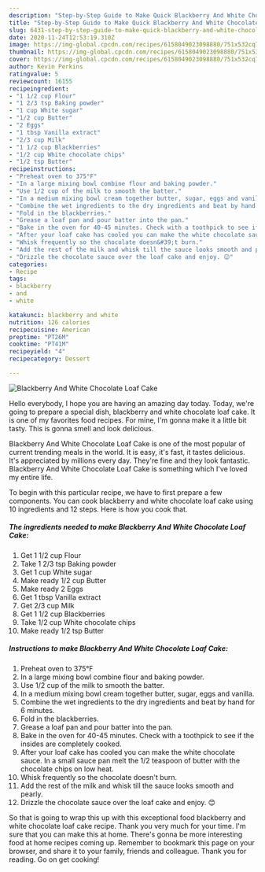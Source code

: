 ```yaml
---
description: "Step-by-Step Guide to Make Quick Blackberry And White Chocolate Loaf Cake"
title: "Step-by-Step Guide to Make Quick Blackberry And White Chocolate Loaf Cake"
slug: 6431-step-by-step-guide-to-make-quick-blackberry-and-white-chocolate-loaf-cake
date: 2020-11-24T12:53:19.310Z
image: https://img-global.cpcdn.com/recipes/6158049023098880/751x532cq70/blackberry-and-white-chocolate-loaf-cake-recipe-main-photo.jpg
thumbnail: https://img-global.cpcdn.com/recipes/6158049023098880/751x532cq70/blackberry-and-white-chocolate-loaf-cake-recipe-main-photo.jpg
cover: https://img-global.cpcdn.com/recipes/6158049023098880/751x532cq70/blackberry-and-white-chocolate-loaf-cake-recipe-main-photo.jpg
author: Kevin Perkins
ratingvalue: 5
reviewcount: 16155
recipeingredient:
- "1 1/2 cup Flour"
- "1 2/3 tsp Baking powder"
- "1 cup White sugar"
- "1/2 cup Butter"
- "2 Eggs"
- "1 tbsp Vanilla extract"
- "2/3 cup Milk"
- "1 1/2 cup Blackberries"
- "1/2 cup White chocolate chips"
- "1/2 tsp Butter"
recipeinstructions:
- "Preheat oven to 375°F"
- "In a large mixing bowl combine flour and baking powder."
- "Use 1/2 cup of the milk to smooth the batter."
- "In a medium mixing bowl cream together butter, sugar, eggs and vanilla."
- "Combine the wet ingredients to the dry ingredients and beat by hand for 6 minutes."
- "Fold in the blackberries."
- "Grease a loaf pan and pour batter into the pan."
- "Bake in the oven for 40-45 minutes. Check with a toothpick to see if the insides are completely cooked."
- "After your loaf cake has cooled you can make the white chocolate sauce. In a small sauce pan melt the 1/2 teaspoon of butter with the chocolate chips on low heat."
- "Whisk frequently so the chocolate doesn&#39;t burn."
- "Add the rest of the milk and whisk till the sauce looks smooth and pearly."
- "Drizzle the chocolate sauce over the loaf cake and enjoy. 😊"
categories:
- Recipe
tags:
- blackberry
- and
- white

katakunci: blackberry and white 
nutrition: 126 calories
recipecuisine: American
preptime: "PT26M"
cooktime: "PT41M"
recipeyield: "4"
recipecategory: Dessert

---
```



![Blackberry And White Chocolate Loaf Cake](https://img-global.cpcdn.com/recipes/6158049023098880/751x532cq70/blackberry-and-white-chocolate-loaf-cake-recipe-main-photo.jpg)

Hello everybody, I hope you are having an amazing day today. Today, we're going to prepare a special dish, blackberry and white chocolate loaf cake. It is one of my favorites food recipes. For mine, I'm gonna make it a little bit tasty. This is gonna smell and look delicious.

Blackberry And White Chocolate Loaf Cake is one of the most popular of current trending meals in the world. It is easy, it's fast, it tastes delicious. It's appreciated by millions every day. They're fine and they look fantastic. Blackberry And White Chocolate Loaf Cake is something which I've loved my entire life.




To begin with this particular recipe, we have to first prepare a few components. You can cook blackberry and white chocolate loaf cake using 10 ingredients and 12 steps. Here is how you cook that.

<!--inarticleads1-->

##### The ingredients needed to make Blackberry And White Chocolate Loaf Cake:

1. Get 1 1/2 cup Flour
1. Take 1 2/3 tsp Baking powder
1. Get 1 cup White sugar
1. Make ready 1/2 cup Butter
1. Make ready 2 Eggs
1. Get 1 tbsp Vanilla extract
1. Get 2/3 cup Milk
1. Get 1 1/2 cup Blackberries
1. Take 1/2 cup White chocolate chips
1. Make ready 1/2 tsp Butter




<!--inarticleads2-->

##### Instructions to make Blackberry And White Chocolate Loaf Cake:

1. Preheat oven to 375°F
1. In a large mixing bowl combine flour and baking powder.
1. Use 1/2 cup of the milk to smooth the batter.
1. In a medium mixing bowl cream together butter, sugar, eggs and vanilla.
1. Combine the wet ingredients to the dry ingredients and beat by hand for 6 minutes.
1. Fold in the blackberries.
1. Grease a loaf pan and pour batter into the pan.
1. Bake in the oven for 40-45 minutes. Check with a toothpick to see if the insides are completely cooked.
1. After your loaf cake has cooled you can make the white chocolate sauce. In a small sauce pan melt the 1/2 teaspoon of butter with the chocolate chips on low heat.
1. Whisk frequently so the chocolate doesn&#39;t burn.
1. Add the rest of the milk and whisk till the sauce looks smooth and pearly.
1. Drizzle the chocolate sauce over the loaf cake and enjoy. 😊




So that is going to wrap this up with this exceptional food blackberry and white chocolate loaf cake recipe. Thank you very much for your time. I'm sure that you can make this at home. There's gonna be more interesting food at home recipes coming up. Remember to bookmark this page on your browser, and share it to your family, friends and colleague. Thank you for reading. Go on get cooking!
